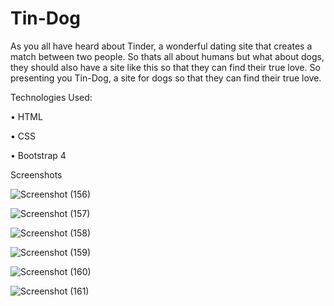 # Tin-Dog
As you all have heard about Tinder, a wonderful dating site that creates a match between two people. So thats all about humans but what about dogs, they should also have a site like this so that they can find their true love. So presenting you Tin-Dog, a site for dogs so that they can find their true love.


Technologies Used:

• HTML

• CSS

• Bootstrap 4

Screenshots

![Screenshot (156)](https://user-images.githubusercontent.com/87437738/148557668-8ae2c438-4e0b-4f76-9385-c19229029fd3.png)

![Screenshot (157)](https://user-images.githubusercontent.com/87437738/148557748-ac4d147b-244b-41bc-9021-d9da352f2c66.png)

![Screenshot (158)](https://user-images.githubusercontent.com/87437738/148557764-b143497d-ec6c-40f4-b854-df136d1b5ff2.png)

![Screenshot (159)](https://user-images.githubusercontent.com/87437738/148557789-b7ba7e3f-8387-4f42-8ae5-a810a0a0802b.png)

![Screenshot (160)](https://user-images.githubusercontent.com/87437738/148557811-0ed07a26-2e3c-43c6-9d46-6a3625ffacdc.png)

![Screenshot (161)](https://user-images.githubusercontent.com/87437738/148557835-08c96214-1fe7-4d60-b9ae-8346cee81866.png)



